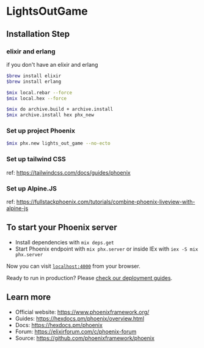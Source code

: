 # LightsOutGame

## Installation Step

### elixir and erlang

if you don't have an elixir and erlang

```sh
$brew install elixir
$brew install erlang

$mix local.rebar --force
$mix local.hex --force

$mix do archive.build + archive.install
$mix archive.install hex phx_new
```

### Set up project Phoenix

```sh
$mix phx.new lights_out_game --no-ecto
```

### Set up tailwind CSS

ref: <https://tailwindcss.com/docs/guides/phoenix>

### Set up Alpine.JS

ref: <https://fullstackphoenix.com/tutorials/combine-phoenix-liveview-with-alpine-js>

## To start your Phoenix server

* Install dependencies with `mix deps.get`
* Start Phoenix endpoint with `mix phx.server` or inside IEx with `iex -S mix phx.server`

Now you can visit [`localhost:4000`](http://localhost:4000) from your browser.

Ready to run in production? Please [check our deployment guides](https://hexdocs.pm/phoenix/deployment.html).

## Learn more

* Official website: <https://www.phoenixframework.org/>
* Guides: <https://hexdocs.pm/phoenix/overview.html>
* Docs: <https://hexdocs.pm/phoenix>
* Forum: <https://elixirforum.com/c/phoenix-forum>
* Source: <https://github.com/phoenixframework/phoenix>
